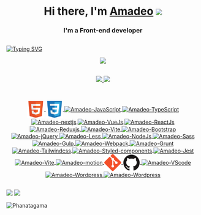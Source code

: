 
<h1 align="center">Hi there, I'm <a href="https://amadeobon.netlify.app/" target="_blank">Amadeo</a>
<img src="https://github.com/blackcater/blackcater/raw/main/images/Hi.gif" height="32"/></h1>
<h3 align="center"> I'm a Front-end developer</h3>

##


[![Typing SVG](https://readme-typing-svg.herokuapp.com?color=%2336BCF7&center=true&vCenter=true&width=650&lines=|Oi+|Hello+|+Hola+|Bonjour+|Привет+|你好+|こんにちは+|नमस्ते;+Welcome+to+my+profile+🌍 )](https://git.io/typing-svg)
<!-- Oi | Hola | Olá | Bonjour | Привет | 你好 | こんにちは | أهلا | नमस्ते -->

<div id="header" align="center">
    <a href="yhttps://github.com/Ahmed-dev-dragon/">
  <img src="https://tenor.com/pt-BR/view/software-software-development-gif-24712790" width="480"/>
       </a>
</div>

##

<div align="center">
  <a href="https://github.com/Amadeo-Frontend">
  <img height="180em" src="https://github-readme-stats.vercel.app/api?username=Amadeo-Frontend&show_icons=true&theme=codeSTACKr&include_all_commits=true&count_private=true"/>
  <img height="180em" src="https://github-readme-stats.vercel.app/api/top-langs/?username=Amadeo-Frontend&layout=compact&langs_count=7&theme=github_dark"/>
</div>
  
  ## 
   
  <div style="display: inline_block" align="center"><br>
     <img align="center" alt="Amadeo-HTML" height="45" width="45" src="https://raw.githubusercontent.com/devicons/devicon/master/icons/html5/html5-original.svg">
     <img align="center" alt="Amadeo-CSS" height="45" width="45" src="https://raw.githubusercontent.com/devicons/devicon/master/icons/css3/css3-original.svg">
     <img align="center" alt="Amadeo-JavaScript" height="45" width="45" src="https://github.com/Amadeo-Frontend/devicon/blob/master/icons/javascript/javascript-original.svg">
      <img align="center" alt="Amadeo-TypeScript" height="45" width="45" src="https://github.com/Amadeo-Frontend/devicon/blob/master/icons/typescript/typescript-original.svg">
      <img align="center" alt="Amadeo-nextjs" height="45" width="45" src="https://aglv.dev/img/next.png">
     <img align="center" alt="Amadeo-VueJs" height="45" width="45" src="https://github.com/Amadeo-Frontend/devicon/blob/master/icons/vuejs/vuejs-original-wordmark.svg">
     <img align="center" alt="Amadeo-ReactJs" height="45" widith="45" src="https://github.com/Amadeo-Frontend/devicon/blob/master/icons/react/react-original.svg">
      <img align="center" alt="Amadeo-Reduxjs" height="45" widith="45" src="https://github.com/Amadeo-Frontend/devicon/blob/master/icons/redux/redux-original.svg">
     <img align="center" alt="Amadeo-Vite" height="45" widith="45" src="https://camo.githubusercontent.com/61e102d7c605ff91efedb9d7e47c1c4a07cef59d3e1da202fd74f4772122ca4e/68747470733a2f2f766974656a732e6465762f6c6f676f2e737667">
     <img align="center" alt="Amadeo-Bootstrap" height="45" width="45" src="https://github.com/Amadeo-Frontend/devicon/blob/master/icons/bootstrap/bootstrap-original-wordmark.svg">
      <img align="center" alt="Amadeo-jQuery" height="45" widith="45" src="https://github.com/Amadeo-Frontend/devicon/blob/master/icons/jquery/jquery-original-wordmark.svg">   
     <img align="center" alt="Amadeo-Less" height="45" widith="45" onmouseover="this.style.position='relative'; this.parentNode.style.position='relative';" src="https://github.com/Amadeo-Frontend/devicon/blob/master/icons/less/less-plain-wordmark.svg">
      <span style="position: absolute; bottom: 100%; left: 0; background-color: #000; color: #fff; padding: 5px; z-index: 1;"></span>
     <img align="center" alt="Amadeo-NodeJs" height="45" widith="45" src="https://github.com/Amadeo-Frontend/devicon/blob/master/icons/nodejs/nodejs-original.svg">
     <img align="center" alt="Amadeo-Sass" height="45" widith="45" src="https://github.com/Amadeo-Frontend/devicon/blob/master/icons/sass/sass-original.svg">
     <img align="center" alt="Amadeo-Gulp" height="45" widith="45" src="https://github.com/Amadeo-Frontend/devicon/blob/master/icons/gulp/gulp-plain.svg">
     <img align="center" alt="Amadeo-Webpack" height="45" widith="45" src="https://github.com/Amadeo-Frontend/devicon/blob/master/icons/webpack/webpack-original.svg">
     <img align="center" alt="Amadeo-Grunt" height="45" widith="45" src="https://github.com/Amadeo-Frontend/devicon/blob/master/icons/grunt/grunt-original-wordmark.svg">
     <img align="center" alt="Amadeo-Tailwindcss" height="45" widith="45" src="https://github.com/Amadeo-Frontend/devicon/blob/master/icons/tailwindcss/tailwindcss-plain.svg">
     <img align="center" alt="Amadeo-Styled-components" height="45" widith="45" src="https://styled-components.com/logo.png">
      <img align="center" alt="Amadeo-Jest" height="45" widith="45" src="https://github.com/Amadeo-Frontend/devicon/blob/master/icons/jest/jest-plain.svg">
      <img align="center" alt="Amadeo-Vite" height="45" widith="45" src="https://th.bing.com/th/id/OIP.n9SM5gO0VO6cq3hZEPe2hwHaHa?w=166&h=180&c=7&r=0&o=5&dpr=1.3&pid=1.7">
      <img align="center" alt="Amadeo-motion" height="45" widith="45" src="https://avatars.githubusercontent.com/u/42876?v=4">
      <img align="center" alt="Amadeo-GIT" height="45" widith="45" src="https://github.com/devicons/devicon/blob/master/icons/git/git-original.svg">
     <img align="center" alt="Amadeo-GITHUB" height="45" widith="45" src="https://github.com/devicons/devicon/blob/master/icons/github/github-original.svg">
     <img align="center" alt="Amadeo-VScode" height="45" widith="45" src="https://github.com/Amadeo-Frontend/devicon/blob/master/icons/vscode/vscode-original-wordmark.svg">
      <img align="center" alt="Amadeo-Wordpress" height="45" widith="45" src="https://github.com/Amadeo-Frontend/devicon/blob/master/icons/wordpress/wordpress-original.svg">
      <img align="center" alt="Amadeo-Wordpress" height="45" widith="45" src="https://github.com/Amadeo-Frontend/devicon/blob/master/icons/figma/figma-original.svg">
     
      
   </div>
  
  ##

  <div>
     <a href="https://www.instagram.com/amadeo_bon/" target="_blank"><img src="https://img.shields.io/badge/-Instagram-%23E4405F?style=for-the-badge&logo=instagram&logoColor=white" target="_blank"></a>
     <a href="https://discord.gg/Amadeo_Bon#3732" target="_blank"><img src="https://img.shields.io/badge/Discord-7289DA?style=for-the-badge&logo=discord&logoColor=white" target="_blank"></a>
      
  
  
  ![Phanatagama](https://raw.githubusercontent.com/Trilokia/Trilokia/379277808c61ef204768a61bbc5d25bc7798ccf1/bottom_header.svg)
    
  </div>

